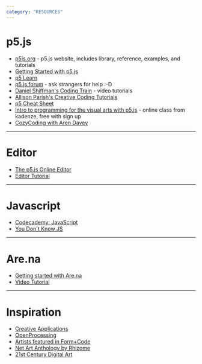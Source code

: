 ```yaml
---
category: "RESOURCES"
---
```


# p5.js

- [p5js.org](http://p5js.org/) - p5.js website, includes library, reference, examples, and tutorials
- [Getting Started with p5.js](http://people.uncw.edu/tompkinsj/112/JavaScript/GettingStartedwithP5js.pdf)
- [p5 Learn](https://p5js.org/learn/)
- [p5.js forum](https://forum.processing.org/two/) - ask strangers for help :-D
- [Daniel Shiffman's Coding Train](https://www.youtube.com/playlist?list=PLRqwX-V7Uu6Zy51Q-x9tMWIv9cueOFTFA) - video tutorials
- [Allison Parish's Creative Coding Tutorials](https://creative-coding.decontextualize.com/)
- [p5 Cheat Sheet](https://bmoren.github.io/p5js-cheat-sheet/)
- [Intro to programming for the visual arts with p5.js](https://www.kadenze.com/courses/introduction-to-programming-for-the-visual-arts-with-p5-js/info) - online class from kadenze, free with sign up
- [CozyCoding with Aren Davey](https://www.twitch.tv/cozycoding)

***

# Editor
- [The p5.js Online Editor](https://editor.p5js.org/)
- [Editor Tutorial](https://www.youtube.com/watch?v=MXs1cOlidWs)

***

# Javascript

- [Codecademy: JavaScript](https://www.codecademy.com/learn/javascript)
- [You Don't Know JS](https://github.com/getify/You-Dont-Know-JS)

***

# Are.na

- [Getting started with Are.na](https://www.are.na/getting-started)
- [Video Tutorial](https://support.are.na/help/can-i-watch-a-tutorial-3b49c282)

*** 

# Inspiration
- [Creative Applications](http://creativeapplications.net/)
- [OpenProcessing](http://openprocessing.org/)
- [Artists featured in Form+Code](http://formandcode.com/links)
- [Net Art Anthology by Rhizome](https://anthology.rhizome.org/)
- [21st Century Digital Art](http://www.digiart21.org/)
